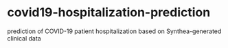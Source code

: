 # covid19-hospitalization-prediction
prediction of COVID-19 patient hospitalization based on Synthea-generated clinical data
